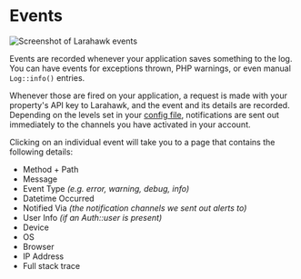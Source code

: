 # Events
![Screenshot of Larahawk events](/larahawk-events-screenshot.png)

Events are recorded whenever your application saves something to the log. You can have events for exceptions thrown, PHP warnings, or even manual `Log::info()` entries.

Whenever those are fired on your application, a request is made with your property's API key to Larahawk, and the event and its details are recorded. Depending on the levels set in your [config file](/dashboard/configuration.html), notifications are sent out immediately to the channels you have activated in your account.

Clicking on an individual event will take you to a page that contains the following details:

- Method + Path
- Message
- Event Type *(e.g. error, warning, debug, info)*
- Datetime Occurred
- Notified Via *(the notification channels we sent out alerts to)*
- User Info *(if an Auth::user is present)*
- Device
- OS
- Browser
- IP Address
- Full stack trace

